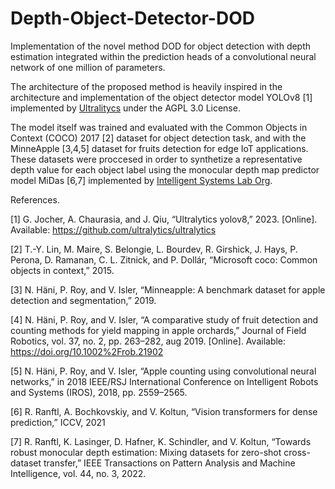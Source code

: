 # Depth-Object-Detector-DOD

Implementation of the novel method DOD for object detection with depth estimation integrated within the prediction heads of a convolutional neural network of one million of parameters.

The architecture of the proposed method is heavily inspired in the architecture and implementation of the object detector model YOLOv8 [1] implemented by [Ultralitycs](https://docs.ultralytics.com/models/yolov8/) under the AGPL 3.0 License.

The model itself was trained and evaluated with the Common Objects in Context (COCO) 2017 [2] dataset for object detection task, and with the MinneApple [3,4,5] dataset for fruits detection for edge IoT applications. These datasets were proccesed in order to synthetize a representative depth value for each object label using the monocular depth map predictor model MiDas [6,7] implemented by [Intelligent Systems Lab Org](https://github.com/isl-org).


References.

[1] G. Jocher, A. Chaurasia, and J. Qiu, “Ultralytics yolov8,” 2023. [Online]. Available: https://github.com/ultralytics/ultralytics

[2] T.-Y. Lin, M. Maire, S. Belongie, L. Bourdev, R. Girshick, J. Hays, P. Perona, D. Ramanan, C. L. Zitnick, and P. Dollár, “Microsoft coco: Common objects in context,” 2015.

[3] N. Häni, P. Roy, and V. Isler, “Minneapple: A benchmark dataset for apple detection and segmentation,” 2019.

[4] N. Häni, P. Roy, and V. Isler, “A comparative study of fruit detection and counting methods for yield mapping in apple orchards,” Journal of Field Robotics, vol. 37, no. 2, pp. 263–282, aug 2019. [Online]. Available: https://doi.org/10.1002%2Frob.21902

[5] N. Häni, P. Roy, and V. Isler, “Apple counting using convolutional neural networks,” in 2018 IEEE/RSJ International Conference on Intelligent Robots and Systems (IROS), 2018, pp. 2559–2565.

[6] R. Ranftl, A. Bochkovskiy, and V. Koltun, “Vision transformers for dense prediction,” ICCV, 2021

[7] R. Ranftl, K. Lasinger, D. Hafner, K. Schindler, and V. Koltun, “Towards robust monocular depth estimation: Mixing datasets for zero-shot cross-dataset transfer,” IEEE Transactions on Pattern Analysis and Machine Intelligence, vol. 44, no. 3, 2022.
